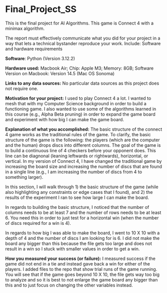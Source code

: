 # Final_Project_SS
This is the final project for AI Algorithms. This game is Connect 4 with a minimax algorithm. 

The report must effectively communicate what you did for your project in a way that lets a technical bystander reproduce your work. Include:
Software and hardware requirements


**Software**: Python (Version 3.12.2)

**Hardware used:** Macbook Air; Chip: Apple M3; Memory: 8GB; Software Version on Macbook: Version 14.5 (Mac OS Sonoma)

**Links to any data sources:** 
No particular data sources as this project does not require one.

**Motivation for your project:**
I used to play Connect 4 a lot. I wanted to mesh that with my Computer Science background in order to build a functioning game. 
I also wanted to use some of the algorithms learned in this course (e.g., Alpha Beta pruning) in order to expand the game board and experiment with how big I can make the game board. 

**Explanation of what you accomplished:**
The basic structure of the connect 4 game works as the traditional rules of the game. To clarify, the basic structure of the game is the following: the players (which are the computer and the human) drops discs into different columns. The goal of the game is to build a continuous line of 4 checkers before your opponent does. This line can be diagnonal (leaning leftwards or rightwards), horizontal, or vertical. In my version of Connect 4, I have changed the traditional game by increasing the board size and increasing the number of discs that are found in a single line (e.g., I am increasing the number of discs from 4 to something larger). 

In this section, I will walk through 1) the basic structure of the game (while also highlighting any constraints or edge cases that I found), and 2) the results of the experiment I ran to see how large I can make the board. 

In regards to building the basic structure, I noticed that the number of columns needs to be at least 7 and the number of rows needs to be at least 6. You need this in order to just test for a horizontal win (when the number of discs required for a win is 4). 

In regards to how big I was able to make the board, I went to 10 X 10 with a depth of 4 and the number of discs I am looking for is 6. I did not make the board any bigger than this because the file gets too large and does not result in a win so I stuck with smaller values in order to get a win. 

**How you measured your success (or failure):** I measured success if the game did not end in a tie and instead gave back a win for either of the players. I added files to the repo that show trial runs of the game running. You will see that if the game goes beyond 10 X 10, the file gets way too big to analyze and so it is best to not enlarge the game board any bigger than this and to just focus on changing the other variables instead. 

